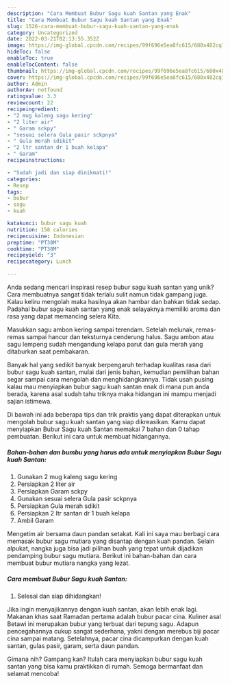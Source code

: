 ```yaml
---
description: "Cara Membuat Bubur Sagu kuah Santan yang Enak"
title: "Cara Membuat Bubur Sagu kuah Santan yang Enak"
slug: 1526-cara-membuat-bubur-sagu-kuah-santan-yang-enak
category: Uncategorized
date: 2022-03-21T02:13:55.352Z
image: https://img-global.cpcdn.com/recipes/99f696e5ea8fc615/680x482cq70/bubur-sagu-kuah-santan-foto-resep-utama.jpg
hideToc: false
enableToc: true
enableTocContent: false
thumbnail: https://img-global.cpcdn.com/recipes/99f696e5ea8fc615/680x482cq70/bubur-sagu-kuah-santan-foto-resep-utama.jpg
cover: https://img-global.cpcdn.com/recipes/99f696e5ea8fc615/680x482cq70/bubur-sagu-kuah-santan-foto-resep-utama.jpg
author: Admin
authorAv: notfound
ratingvalue: 3.3
reviewcount: 22
recipeingredient:
- "2 mug kaleng sagu kering"
- "2 liter air"
- " Garam sckpy"
- "sesuai selera Gula pasir sckpnya"
- " Gula merah sdikit"
- "2 ltr santan dr 1 buah kelapa"
- " Garam"
recipeinstructions:

- "Sudah jadi dan siap dinikmati!"
categories:
- Resep
tags:
- bubur
- sagu
- kuah

katakunci: bubur sagu kuah 
nutrition: 158 calories
recipecuisine: Indonesian
preptime: "PT38M"
cooktime: "PT38M"
recipeyield: "3"
recipecategory: Lunch

---
```





Anda sedang mencari inspirasi resep bubur sagu kuah santan yang unik? Cara membuatnya sangat tidak terlalu sulit namun tidak gampang juga. Kalau keliru mengolah maka hasilnya akan hambar dan bahkan tidak sedap. Padahal bubur sagu kuah santan yang enak selayaknya memiliki aroma dan rasa yang dapat memancing selera Kita.





Masukkan sagu ambon kering sampai terendam. Setelah melunak, remas-remas sampai hancur dan teksturnya cenderung halus. Sagu ambon atau sagu lempeng sudah mengandung kelapa parut dan gula merah yang ditaburkan saat pembakaran.

Banyak hal yang sedikit banyak berpengaruh terhadap kualitas rasa dari bubur sagu kuah santan, mulai dari jenis bahan, kemudian pemilihan bahan segar sampai cara mengolah dan menghidangkannya. Tidak usah pusing kalau mau menyiapkan bubur sagu kuah santan enak di mana pun anda berada, karena asal sudah tahu triknya maka hidangan ini mampu menjadi sajian istimewa.






Di bawah ini ada beberapa tips dan trik praktis yang dapat diterapkan untuk mengolah bubur sagu kuah santan yang siap dikreasikan. Kamu dapat menyiapkan Bubur Sagu kuah Santan memakai 7 bahan dan 0 tahap pembuatan. Berikut ini cara untuk membuat hidangannya.

<!--inarticleads1-->

##### Bahan-bahan dan bumbu yang harus ada untuk menyiapkan Bubur Sagu kuah Santan:

1. Gunakan 2 mug kaleng sagu kering
1. Persiapkan 2 liter air
1. Persiapkan  Garam sckpy
1. Gunakan sesuai selera Gula pasir sckpnya
1. Persiapkan  Gula merah sdikit
1. Persiapkan 2 ltr santan dr 1 buah kelapa
1. Ambil  Garam


Mengetim air bersama daun pandan setakat. Kali ini saya mau berbagi cara memasak bubur sagu mutiara yang disantap dengan kuah pandan. Selain alpukat, nangka juga bisa jadi pilihan buah yang tepat untuk dijadikan pendamping bubur sagu mutiara. Berikut ini bahan-bahan dan cara membuat bubur mutiara nangka yang lezat. 

<!--inarticleads2-->

##### Cara membuat Bubur Sagu kuah Santan:


1. Selesai dan siap dihidangkan!

Jika ingin menyajikannya dengan kuah santan, akan lebih enak lagi. Makanan khas saat Ramadan pertama adalah bubur pacar cina. Kuliner asal Betawi ini merupakan bubur yang terbuat dari tepung sagu. Adapun pencegahannya cukup sangat sederhana, yakni dengan merebus biji pacar cina sampai matang. Setelahnya, pacar cina dicampurkan dengan kuah santan, gulas pasir, garam, serta daun pandan. 

Gimana nih? Gampang kan? Itulah cara menyiapkan bubur sagu kuah santan yang bisa kamu praktikkan di rumah. Semoga bermanfaat dan selamat mencoba!
